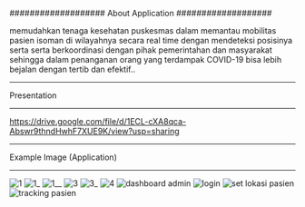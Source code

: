 ###################
About Application
###################

memudahkan tenaga kesehatan puskesmas dalam memantau mobilitas pasien isoman di wilayahnya secara real time dengan mendeteksi posisinya serta serta berkoordinasi dengan pihak pemerintahan dan masyarakat sehingga dalam penanganan orang yang terdampak COVID-19 bisa lebih bejalan dengan tertib dan efektif..

*******************
Presentation
*******************

https://drive.google.com/file/d/1ECL-cXA8qca-Abswr9thndHwhF7XUE9K/view?usp=sharing

**************************
Example Image (Application)
**************************

![1](https://user-images.githubusercontent.com/51235974/198046802-dc70d83e-8edb-4d30-b501-2c0f63428cd5.jpg)
![1_](https://user-images.githubusercontent.com/51235974/198046808-6bff479a-680a-4c23-b2c1-560b21fb8a0d.jpg)
![1__](https://user-images.githubusercontent.com/51235974/198046812-41e4eac7-a1e8-4df9-b388-af84c75b1809.jpg)
![3](https://user-images.githubusercontent.com/51235974/198046825-e67032ff-50ab-4c88-a6a5-b093d0182e2b.jpg)
![3_](https://user-images.githubusercontent.com/51235974/198046835-017cc62e-5b2e-4036-9d4e-84c5f6bebc30.jpg)
![4](https://user-images.githubusercontent.com/51235974/198046844-6b7d4e40-7524-48d9-9b3d-91ccbddfccac.jpg)
![dashboard admin](https://user-images.githubusercontent.com/51235974/198046856-df833d49-1ff7-46d2-8a54-b2008f6a8e42.jpg)
![login](https://user-images.githubusercontent.com/51235974/198046868-91942014-eb0b-4de3-9423-521ed1e560f7.jpg)
![set lokasi pasien](https://user-images.githubusercontent.com/51235974/198046874-d253e4cd-896a-4506-8562-33527ac57f55.jpg)
![tracking pasien](https://user-images.githubusercontent.com/51235974/198046892-d3affd05-209f-45fb-b4a8-12ad3b2015dc.jpg)

